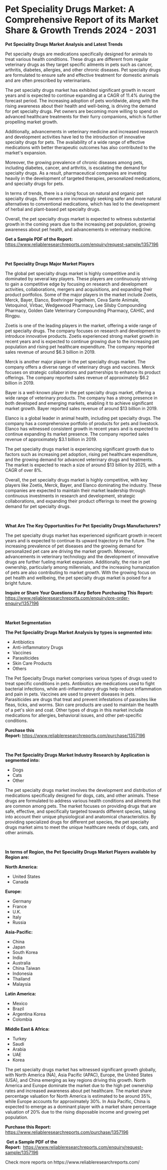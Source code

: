 <p><h1>Pet Speciality Drugs Market: A Comprehensive Report of its Market Share & Growth Trends 2024 - 2031</h1></p><p><strong>Pet Speciality Drugs Market Analysis and Latest Trends</strong></p>
<p><p>Pet specialty drugs are medications specifically designed for animals to treat various health conditions. These drugs are different from regular veterinary drugs as they target specific ailments in pets such as cancer, arthritis, diabetes, allergies, and other chronic diseases. Pet specialty drugs are formulated to ensure safe and effective treatment for domestic animals and are often prescribed by veterinarians.</p><p>The pet specialty drugs market has exhibited significant growth in recent years and is expected to continue expanding at a CAGR of 11.4% during the forecast period. The increasing adoption of pets worldwide, along with the rising awareness about their health and well-being, is driving the demand for pet specialty drugs. Pet owners are becoming more willing to spend on advanced healthcare treatments for their furry companions, which is further propelling market growth.</p><p>Additionally, advancements in veterinary medicine and increased research and development activities have led to the introduction of innovative specialty drugs for pets. The availability of a wide range of effective medications with better therapeutic outcomes has also contributed to the market's expansion.</p><p>Moreover, the growing prevalence of chronic diseases among pets, including diabetes, cancer, and arthritis, is escalating the demand for specialty drugs. As a result, pharmaceutical companies are investing heavily in the development of targeted therapies, personalized medications, and specialty drugs for pets.</p><p>In terms of trends, there is a rising focus on natural and organic pet specialty drugs. Pet owners are increasingly seeking safer and more natural alternatives to conventional medications, which has led to the development of herbal and plant-based pet specialty drugs.</p><p>Overall, the pet specialty drugs market is expected to witness substantial growth in the coming years due to the increasing pet population, growing awareness about pet health, and advancements in veterinary medicine.</p></p>
<p><strong>Get a Sample PDF of the Report:&nbsp;</strong> <a href="https://www.reliableresearchreports.com/enquiry/request-sample/1357196">https://www.reliableresearchreports.com/enquiry/request-sample/1357196</a></p>
<p>&nbsp;</p>
<p><strong>Pet Speciality Drugs Major Market Players</strong></p>
<p><p>The global pet specialty drugs market is highly competitive and is dominated by several key players. These players are continuously striving to gain a competitive edge by focusing on research and development activities, collaborations, mergers and acquisitions, and expanding their product portfolios. Some of the major players in the market include Zoetis, Merck, Bayer, Elanco, Boehringer Ingelheim, Ceva Sante Animale, Vetoquinol, Virbac, Wedgewood Pharmacy, Lee Silsby Compounding Pharmacy, Golden Gate Veterinary Compounding Pharmacy, CAHIC, and Ringpu.</p><p>Zoetis is one of the leading players in the market, offering a wide range of pet specialty drugs. The company focuses on research and development to introduce innovative products. Zoetis experienced strong market growth in recent years and is expected to continue growing due to the increasing pet population and rising pet healthcare expenditure. The company reported sales revenue of around $6.3 billion in 2019.</p><p>Merck is another major player in the pet specialty drugs market. The company offers a diverse range of veterinary drugs and vaccines. Merck focuses on strategic collaborations and partnerships to enhance its product offerings. The company reported sales revenue of approximately $6.2 billion in 2019.</p><p>Bayer is a well-known player in the pet specialty drugs market, offering a wide range of veterinary products. The company has a strong presence in both developed and emerging markets, enabling it to achieve significant market growth. Bayer reported sales revenue of around $13 billion in 2019.</p><p>Elanco is a global leader in animal health, including pet specialty drugs. The company has a comprehensive portfolio of products for pets and livestock. Elanco has witnessed consistent growth in recent years and is expected to continue expanding its market presence. The company reported sales revenue of approximately $3.1 billion in 2019.</p><p>The pet specialty drugs market is experiencing significant growth due to factors such as increasing pet adoption, rising pet healthcare expenditure, and the growing demand for advanced veterinary drugs and treatments. The market is expected to reach a size of around $13 billion by 2025, with a CAGR of over 8%.</p><p>Overall, the pet specialty drugs market is highly competitive, with key players like Zoetis, Merck, Bayer, and Elanco dominating the industry. These companies are expected to maintain their market leadership through continuous investments in research and development, strategic collaborations, and expanding their product offerings to meet the growing demand for pet specialty drugs.</p></p>
<p>&nbsp;</p>
<p><strong>What Are The Key Opportunities For Pet Speciality Drugs Manufacturers?</strong></p>
<p><p>The pet specialty drugs market has experienced significant growth in recent years and is expected to continue its upward trajectory in the future. The increasing prevalence of pet diseases and the growing demand for personalized pet care are driving the market growth. Moreover, advancements in veterinary technology and the development of innovative drugs are further fueling market expansion. Additionally, the rise in pet ownership, particularly among millennials, and the increasing humanization of pets are also contributing to market growth. With the growing focus on pet health and wellbeing, the pet specialty drugs market is poised for a bright future.</p></p>
<p><strong>Inquire or Share Your Questions If Any Before Purchasing This Report:</strong> <a href="https://www.reliableresearchreports.com/enquiry/pre-order-enquiry/1357196">https://www.reliableresearchreports.com/enquiry/pre-order-enquiry/1357196</a></p>
<p>&nbsp;</p>
<p><strong>Market Segmentation</strong></p>
<p><strong>The Pet Speciality Drugs Market Analysis by types is segmented into:</strong></p>
<p><ul><li>Antibiotics</li><li>Anti-inflammatory Drugs</li><li>Vaccines</li><li>Parasiticides</li><li>Skin Care Products</li><li>Others</li></ul></p>
<p><p>The Pet Specialty Drugs market comprises various types of drugs used to treat specific conditions in pets. Antibiotics are medications used to fight bacterial infections, while anti-inflammatory drugs help reduce inflammation and pain in pets. Vaccines are used to prevent diseases in pets. Parasiticides are drugs that treat and prevent infestations of parasites like fleas, ticks, and worms. Skin care products are used to maintain the health of a pet's skin and coat. Other types of drugs in this market include medications for allergies, behavioral issues, and other pet-specific conditions.</p></p>
<p><strong>Purchase this Report:&nbsp;</strong><a href="https://www.reliableresearchreports.com/purchase/1357196">https://www.reliableresearchreports.com/purchase/1357196</a></p>
<p>&nbsp;</p>
<p><strong>The Pet Speciality Drugs Market Industry Research by Application is segmented into:</strong></p>
<p><ul><li>Dogs</li><li>Cats</li><li>Other</li></ul></p>
<p><p>The pet specialty drugs market involves the development and distribution of medications specifically designed for dogs, cats, and other animals. These drugs are formulated to address various health conditions and ailments that are common among pets. The market focuses on providing drugs that are safe, effective, and specifically targeted towards different species, taking into account their unique physiological and anatomical characteristics. By providing specialized drugs for different pet species, the pet specialty drugs market aims to meet the unique healthcare needs of dogs, cats, and other animals.</p></p>
<p>&nbsp;</p>
<p><strong>In terms of Region, the Pet Speciality Drugs Market Players available by Region are:</strong></p>
<p>
    <p> <strong> North America: </strong>
        <ul>
            <li>United States</li>
            <li>Canada</li>
        </ul>
        </p> 
    <p> <strong> Europe: </strong>
        <ul>
            <li>Germany</li>
            <li>France</li>
            <li>U.K.</li>
            <li>Italy</li>
            <li>Russia</li>
        </ul>
        </p> 
    <p> <strong> Asia-Pacific: </strong>
        <ul>
            <li>China</li>
            <li>Japan</li>
            <li>South Korea</li>
            <li>India</li>
            <li>Australia</li>
            <li>China Taiwan</li>
            <li>Indonesia</li>
            <li>Thailand</li>
            <li>Malaysia</li>
        </ul>
        </p> 
    <p> <strong> Latin America: </strong>
        <ul>
            <li>Mexico</li>
            <li>Brazil</li>
            <li>Argentina Korea</li>
            <li>Colombia</li>
        </ul>
        </p> 
    <p> <strong> Middle East & Africa: </strong>
        <ul>
            <li>Turkey</li>
            <li>Saudi</li>
            <li>Arabia</li>
            <li>UAE</li>
            <li>Korea</li>
        </ul>
    </p>
    </p>
<p><p>The pet specialty drugs market has witnessed significant growth globally, with North America (NA), Asia Pacific (APAC), Europe, the United States (USA), and China emerging as key regions driving this growth. North America and Europe dominate the market due to the high pet ownership rates and increased awareness about pet healthcare. The market share percentage valuation for North America is estimated to be around 35%, while Europe accounts for approximately 30%. In Asia Pacific, China is expected to emerge as a dominant player with a market share percentage valuation of 20% due to the rising disposable income and growing pet population.</p></p>
<p><strong>Purchase this Report: </strong><a href="https://www.reliableresearchreports.com/purchase/1357196">https://www.reliableresearchreports.com/purchase/1357196</a></p>
<p>&nbsp;<strong>Get a Sample PDF of the Report:&nbsp;&nbsp;</strong><a href="https://www.reliableresearchreports.com/enquiry/request-sample/1357196">https://www.reliableresearchreports.com/enquiry/request-sample/1357196</a></p>
<p><strong></strong></p>
<p>Check more reports on https://www.reliableresearchreports.com/</p>